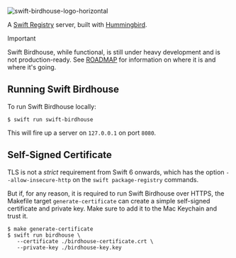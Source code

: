 ![swift-birdhouse-logo-horizontal](https://github.com/marcelo-es/swift-birdhouse/assets/1888072/1414e829-d9de-4c60-a52a-ad6fdb5b56af)

A [Swift Registry](https://github.com/swiftlang/swift-package-manager/blob/main/Documentation/PackageRegistry/Registry.md) server, built with [Hummingbird](https://github.com/hummingbird-project/hummingbird).

> [!IMPORTANT]
> Swift Birdhouse, while functional, is still under heavy development and is not production-ready. See [ROADMAP](ROADMAP.md) for information on where it is and where it's going.

## Running Swift Birdhouse

To run Swift Birdhouse locally:

```shell
$ swift run swift-birdhouse
```

This will fire up a server on `127.0.0.1` on port `8080`.

## Self-Signed Certificate

TLS is not a *strict* requirement from Swift 6 onwards, which has the option `--allow-insecure-http` on the `swift package-registry` commands.

But if, for any reason, it is required to run Swift Birdhouse over HTTPS, the Makefile target `generate-certificate` can create a simple self-signed certificate and private key. Make sure to add it to the Mac Keychain and trust it.

```shell
$ make generate-certificate
$ swift run birdhouse \
   --certificate ./birdhouse-certificate.crt \
   --private-key ./birdhouse-key.key
```
